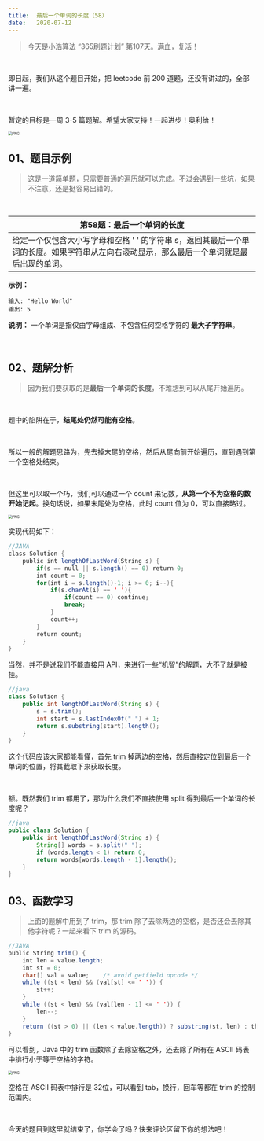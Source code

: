 ```yaml
---
title:	最后一个单词的长度（58）
date:	2020-07-12
---
```


> 今天是小浩算法 “365刷题计划” 第107天。满血，复活！

<br/>

即日起，我们从这个题目开始，把 leetcode 前 200 道题，还没有讲过的，全部讲一遍。

<br/>

暂定的目标是一周 3-5 篇题解。希望大家支持！一起进步！奥利给！

<img src="./308/1.jpg" alt="PNG" style="zoom: 50%;" />

## 01、题目示例

> 这是一道简单题，只需要普通的遍历就可以完成。不过会遇到一些坑，如果不注意，还是挺容易出错的。

<br/>

| 第58题：最后一个单词的长度                                   |
| ------------------------------------------------------------ |
| 给定一个仅包含大小写字母和空格 ' ' 的字符串 s，返回其最后一个单词的长度。如果字符串从左向右滚动显示，那么最后一个单词就是最后出现的单词。 |

**示例：**

```
输入: "Hello World" 
输出: 5
```

**说明：** 一个单词是指仅由字母组成、不包含任何空格字符的 **最大子字符串**。

<br/>

## 02、题解分析

> 因为我们要获取的是**最后一个单词的长度**，不难想到可以从尾开始遍历。

<br/>

题中的陷阱在于，**结尾处仍然可能有空格**。

<br/>

所以一般的解题思路为，先去掉末尾的空格，然后从尾向前开始遍历，直到遇到第一个空格处结束。

<br/>

但这里可以取一个巧，我们可以通过一个 count 来记数，**从第一个不为空格的数开始记起**。换句话说，如果末尾处为空格，此时 count 值为 0，可以直接略过。

<img src="./308/2.jpg" alt="PNG" style="zoom: 50%;" />

实现代码如下：

```java
//JAVA
class Solution {    
    public int lengthOfLastWord(String s) {        
        if(s == null || s.length() == 0) return 0;        
        int count = 0;        
        for(int i = s.length()-1; i >= 0; i--){            
            if(s.charAt(i) == ' '){                
                if(count == 0) continue;               
                break;           
            }            
            count++;      
        }        
        return count;          
    }
}
```

当然，并不是说我们不能直接用 API，来进行一些“机智”的解题，大不了就是被挂。

```java
//java
class Solution {
    public int lengthOfLastWord(String s) {
        s = s.trim();
        int start = s.lastIndexOf(" ") + 1;
        return s.substring(start).length();
    }
}
```

这个代码应该大家都能看懂，首先 trim 掉两边的空格，然后直接定位到最后一个单词的位置，将其截取下来获取长度。

<br/>

额。既然我们 trim 都用了，那为什么我们不直接使用 split 得到最后一个单词的长度呢？

```java
//java
public class Solution {
    public int lengthOfLastWord(String s) {
        String[] words = s.split(" ");
        if (words.length < 1) return 0;
        return words[words.length - 1].length();
    }
}
```

## 03、函数学习

> 上面的题解中用到了 trim，那 trim 除了去除两边的空格，是否还会去除其他字符呢？一起来看下 trim 的源码。

```java
//JAVA
public String trim() {  
    int len = value.length;  
    int st = 0;  
    char[] val = value;    /* avoid getfield opcode */  
    while ((st < len) && (val[st] <= ' ')) {      
        st++;  
    }  
    while ((st < len) && (val[len - 1] <= ' ')) {      
        len--;  
    }  
    return ((st > 0) || (len < value.length)) ? substring(st, len) : this;
}
```

可以看到，Java 中的 trim 函数除了去除空格之外，还去除了所有在 ASCII 码表中排行小于等于空格的字符。

<img src="./308/3.jpg" alt="PNG" style="zoom: 50%;" />

空格在 ASCII 码表中排行是 32位，可以看到 tab，换行，回车等都在 trim 的控制范围内。

<br/>

今天的题目到这里就结束了，你学会了吗？快来评论区留下你的想法吧！